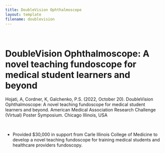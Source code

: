```yaml
---
title: DoubleVision Ophthalmoscope
layout: template
filename: doublevision
---
```


<br>

# DoubleVision Ophthalmoscope: A novel teaching fundoscope for medical student learners and beyond
Hojati, A, Cordner, K, Galchenko, P.S. (2022, October 20). DoubleVision Ophthalmoscope: A novel teaching fundoscope for medical student learners and beyond. American Medical Association Research Challenge (Virtual) Poster Symposium. Chicago Illinois, USA

<br>

- Provided $30,000 in support from Carle Illinois College of Medicine to develop a novel teaching fundoscope for training medical students and healthcare providers fundoscopy.


